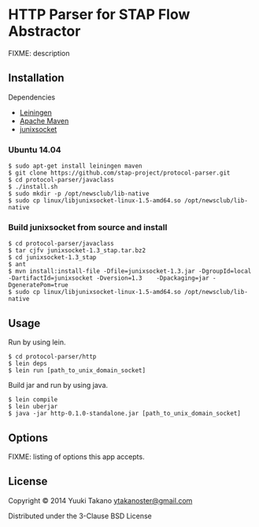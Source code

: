 # HTTP Parser for STAP Flow Abstractor

FIXME: description

## Installation

Dependencies
- [Leiningen](http://leiningen.org/)
- [Apache Maven](http://maven.apache.org/)
- [junixsocket](https://code.google.com/p/junixsocket/)

### Ubuntu 14.04

	$ sudo apt-get install leiningen maven
	$ git clone https://github.com/stap-project/protocol-parser.git
	$ cd protocol-parser/javaclass
	$ ./install.sh
	$ sudo mkdir -p /opt/newsclub/lib-native
	$ sudo cp linux/libjunixsocket-linux-1.5-amd64.so /opt/newsclub/lib-native

### Build junixsocket from source and install

	$ cd protocol-parser/javaclass
	$ tar cjfv junixsocket-1.3_stap.tar.bz2
	$ cd junixsocket-1.3_stap
	$ ant
	$ mvn install:install-file -Dfile=junixsocket-1.3.jar -DgroupId=local -DartifactId=junixsocket -Dversion=1.3	-Dpackaging=jar -DgeneratePom=true
	$ sudo cp linux/libjunixsocket-linux-1.5-amd64.so /opt/newsclub/lib-native

## Usage

Run by using lein.

	$ cd protocol-parser/http
	$ lein deps
	$ lein run [path_to_unix_domain_socket]

Build jar and run by using java.

	$ lein compile
	$ lein uberjar
	$ java -jar http-0.1.0-standalone.jar [path_to_unix_domain_socket]

## Options

FIXME: listing of options this app accepts.

## License

Copyright © 2014 Yuuki Takano <ytakanoster@gmail.com>

Distributed under the 3-Clause BSD License
